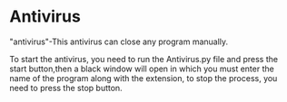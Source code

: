 # Antivirus
"antivirus"-This antivirus can close any program manually.

To start the antivirus, you need to run the Antivirus.py file and
press the start button,then a black window will open in which you must enter the name of the program along with the extension, to stop the process, you need to press the stop button.
